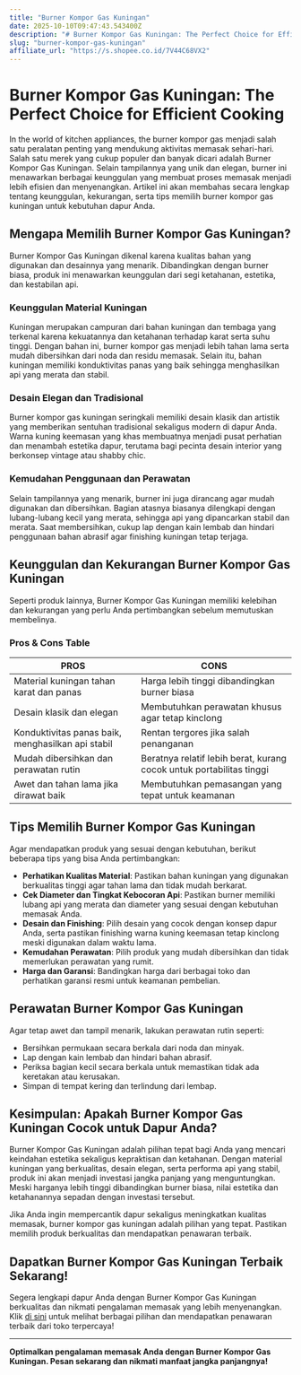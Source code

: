 ```yaml
---
title: "Burner Kompor Gas Kuningan"
date: 2025-10-10T09:47:43.543400Z
description: "# Burner Kompor Gas Kuningan: The Perfect Choice for Efficient Cooking..."
slug: "burner-kompor-gas-kuningan"
affiliate_url: "https://s.shopee.co.id/7V44C68VX2"
---
```

# Burner Kompor Gas Kuningan: The Perfect Choice for Efficient Cooking

In the world of kitchen appliances, the burner kompor gas menjadi salah satu peralatan penting yang mendukung aktivitas memasak sehari-hari. Salah satu merek yang cukup populer dan banyak dicari adalah Burner Kompor Gas Kuningan. Selain tampilannya yang unik dan elegan, burner ini menawarkan berbagai keunggulan yang membuat proses memasak menjadi lebih efisien dan menyenangkan. Artikel ini akan membahas secara lengkap tentang keunggulan, kekurangan, serta tips memilih burner kompor gas kuningan untuk kebutuhan dapur Anda.

## Mengapa Memilih Burner Kompor Gas Kuningan?

Burner Kompor Gas Kuningan dikenal karena kualitas bahan yang digunakan dan desainnya yang menarik. Dibandingkan dengan burner biasa, produk ini menawarkan keunggulan dari segi ketahanan, estetika, dan kestabilan api.

### Keunggulan Material Kuningan

Kuningan merupakan campuran dari bahan kuningan dan tembaga yang terkenal karena kekuatannya dan ketahanan terhadap karat serta suhu tinggi. Dengan bahan ini, burner kompor gas menjadi lebih tahan lama serta mudah dibersihkan dari noda dan residu memasak. Selain itu, bahan kuningan memiliki konduktivitas panas yang baik sehingga menghasilkan api yang merata dan stabil.

### Desain Elegan dan Tradisional

Burner kompor gas kuningan seringkali memiliki desain klasik dan artistik yang memberikan sentuhan tradisional sekaligus modern di dapur Anda. Warna kuning keemasan yang khas membuatnya menjadi pusat perhatian dan menambah estetika dapur, terutama bagi pecinta desain interior yang berkonsep vintage atau shabby chic.

### Kemudahan Penggunaan dan Perawatan

Selain tampilannya yang menarik, burner ini juga dirancang agar mudah digunakan dan dibersihkan. Bagian atasnya biasanya dilengkapi dengan lubang-lubang kecil yang merata, sehingga api yang dipancarkan stabil dan merata. Saat membersihkan, cukup lap dengan kain lembab dan hindari penggunaan bahan abrasif agar finishing kuningan tetap terjaga.

## Keunggulan dan Kekurangan Burner Kompor Gas Kuningan

Seperti produk lainnya, Burner Kompor Gas Kuningan memiliki kelebihan dan kekurangan yang perlu Anda pertimbangkan sebelum memutuskan membelinya.

### Pros & Cons Table

| **PROS**                                   | **CONS**                                   |
|--------------------------------------------|-------------------------------------------|
| Material kuningan tahan karat dan panas  | Harga lebih tinggi dibandingkan burner biasa |
| Desain klasik dan elegan                 | Membutuhkan perawatan khusus agar tetap kinclong |
| Konduktivitas panas baik, menghasilkan api stabil | Rentan tergores jika salah penanganan |
| Mudah dibersihkan dan perawatan rutin   | Beratnya relatif lebih berat, kurang cocok untuk portabilitas tinggi |
| Awet dan tahan lama jika dirawat baik  | Membutuhkan pemasangan yang tepat untuk keamanan |

## Tips Memilih Burner Kompor Gas Kuningan

Agar mendapatkan produk yang sesuai dengan kebutuhan, berikut beberapa tips yang bisa Anda pertimbangkan:

- **Perhatikan Kualitas Material**: Pastikan bahan kuningan yang digunakan berkualitas tinggi agar tahan lama dan tidak mudah berkarat.
- **Cek Diameter dan Tingkat Kebocoran Api**: Pastikan burner memiliki lubang api yang merata dan diameter yang sesuai dengan kebutuhan memasak Anda.
- **Desain dan Finishing**: Pilih desain yang cocok dengan konsep dapur Anda, serta pastikan finishing warna kuning keemasan tetap kinclong meski digunakan dalam waktu lama.
- **Kemudahan Perawatan**: Pilih produk yang mudah dibersihkan dan tidak memerlukan perawatan yang rumit.
- **Harga dan Garansi**: Bandingkan harga dari berbagai toko dan perhatikan garansi resmi untuk keamanan pembelian.

## Perawatan Burner Kompor Gas Kuningan

Agar tetap awet dan tampil menarik, lakukan perawatan rutin seperti:

- Bersihkan permukaan secara berkala dari noda dan minyak.
- Lap dengan kain lembab dan hindari bahan abrasif.
- Periksa bagian kecil secara berkala untuk memastikan tidak ada keretakan atau kerusakan.
- Simpan di tempat kering dan terlindung dari lembap.

## Kesimpulan: Apakah Burner Kompor Gas Kuningan Cocok untuk Dapur Anda?

Burner Kompor Gas Kuningan adalah pilihan tepat bagi Anda yang mencari keindahan estetika sekaligus kepraktisan dan ketahanan. Dengan material kuningan yang berkualitas, desain elegan, serta performa api yang stabil, produk ini akan menjadi investasi jangka panjang yang menguntungkan. Meski harganya lebih tinggi dibandingkan burner biasa, nilai estetika dan ketahanannya sepadan dengan investasi tersebut.

Jika Anda ingin mempercantik dapur sekaligus meningkatkan kualitas memasak, burner kompor gas kuningan adalah pilihan yang tepat. Pastikan memilih produk berkualitas dan mendapatkan penawaran terbaik. 

## Dapatkan Burner Kompor Gas Kuningan Terbaik Sekarang!

Segera lengkapi dapur Anda dengan Burner Kompor Gas Kuningan berkualitas dan nikmati pengalaman memasak yang lebih menyenangkan. Klik [di sini](https://s.shopee.co.id/7V44C68VX2) untuk melihat berbagai pilihan dan mendapatkan penawaran terbaik dari toko terpercaya!

---

**Optimalkan pengalaman memasak Anda dengan Burner Kompor Gas Kuningan. Pesan sekarang dan nikmati manfaat jangka panjangnya!**